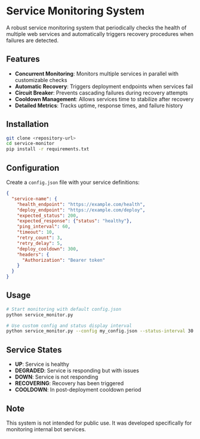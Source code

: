 # Service Monitoring System

A robust service monitoring system that periodically checks the health of multiple web services and automatically triggers recovery procedures when failures are detected.

## Features

- **Concurrent Monitoring**: Monitors multiple services in parallel with customizable checks
- **Automatic Recovery**: Triggers deployment endpoints when services fail
- **Circuit Breaker**: Prevents cascading failures during recovery attempts
- **Cooldown Management**: Allows services time to stabilize after recovery
- **Detailed Metrics**: Tracks uptime, response times, and failure history

## Installation

```bash
git clone <repository-url>
cd service-monitor
pip install -r requirements.txt
```

## Configuration

Create a `config.json` file with your service definitions:

```json
{
  "service-name": {
    "health_endpoint": "https://example.com/health",
    "deploy_endpoint": "https://example.com/deploy",
    "expected_status": 200,
    "expected_response": {"status": "healthy"},
    "ping_interval": 60,
    "timeout": 10,
    "retry_count": 3,
    "retry_delay": 5,
    "deploy_cooldown": 300,
    "headers": {
      "Authorization": "Bearer token"
    }
  }
}
```

## Usage

```bash
# Start monitoring with default config.json
python service_monitor.py

# Use custom config and status display interval
python service_monitor.py --config my_config.json --status-interval 30
```

## Service States

- **UP**: Service is healthy
- **DEGRADED**: Service is responding but with issues
- **DOWN**: Service is not responding
- **RECOVERING**: Recovery has been triggered
- **COOLDOWN**: In post-deployment cooldown period

## Note

This system is not intended for public use. It was developed specifically for monitoring internal bot services.
